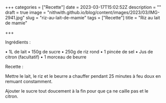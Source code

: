 +++
categories = ["Recette"]
date = 2023-03-17T15:02:52Z
description = ""
draft = true
image = "nithwith.github.io/blog/content/images/2023/03/IMG-2941.jpg"
slug = "riz-au-lait-de-mamie"
tags = ["Recette"]
title = "Riz au lait de mamie"

+++


Ingrédients :

• 1L de lait
• 150g de sucre
• 250g de riz rond
• 1 pincée de sel
• Jus de citron (facultatif)
• 1 morceau de beurre

Recette :

Mettre le lait, le riz et le beurre a chauffer pendant 25 minutes à feu doux en remuant constamment.

Ajouter le sucre tout doucement à la fin pour que ça ne caille pas et le citron.